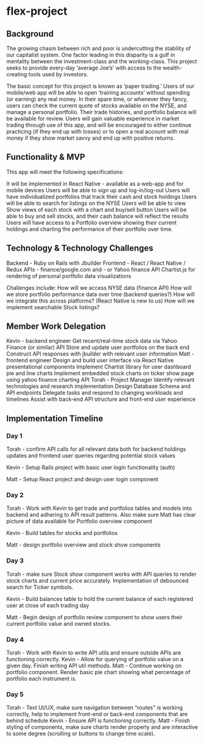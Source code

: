# flex-project

## Background

The growing chasm between rich and poor is undercutting the stability of our capitalist system. One factor leading in this disparity is a gulf in mentality between the investment-class and the working-class. This project seeks to provide every-day ‘average Joe’s’ with access to the wealth-creating tools used by investors.

The basic concept for this project is known as ‘paper trading.’ Users of our mobile/web app will be able to open ‘training accounts’ without spending (or earning) any real money. In their spare time, or whenever they fancy, users can check the current quote of stocks available on the NYSE, and manage a personal portfolio. Their trade histories, and portfolio balance will be available for review. Users will gain valuable experience in market trading through use of this app, and will be encouraged to either continue practicing (if they end up with losses) or to open a real account with real money if they show market savvy and end up with positive returns.

## Functionality & MVP

This app will meet the following specifications:

It will be implemented in React Native - available as a web-app and for mobile devices
Users will be able to sign up and log-in/log-out
Users will have individualized portfolios that track their cash and stock holdings
Users will be able to search for listings on the NYSE
Users will be able to view Show views of each stock with a chart and buy/sell button
Users will be able to buy and sell stocks, and their cash balance will reflect the results
Users will have access to a Portfolio overview showing their current holdings and charting the performance of their portfolio over time.

## Technology & Technology Challenges

Backend - Ruby on Rails with Jbuilder
Frontend - React / React Native / Redux
APIs - finance/google.com and - or Yahoo finance API
Chartist.js for rendering of personal portfolio data visualizations

Challenges include:
How will we access NYSE data (finance API)
How will we store portfolio performance data over time (backend queries?)
How will we integrate this across platforms? (React Native is new to us)
How will we implement searchable Stock listings?

## Member Work Delegation

Kevin - backend engineer
Get recent/real-time stock data via Yahoo Finance (or similar) API
Store and update user portfolios on the back end
Construct API responses with jbuilder with relevant user information
Matt - frontend engineer
Design and build user interface via React Native presentational components
Implement Chartist library for user dashboard pie and line charts
Implement embedded stock charts on ticker show page using yahoo finance charting API
Torah - Project Manager
Identify relevant technologies and research implementation
Design Database Schema and API endpoints
Delegate tasks and respond to changing workloads and timelines
Assist with back-end API structure and front-end user experience

## Implementation Timeline

### Day 1
Torah - confirm API calls for all relevant data both for backend holdings updates and frontend user queries regarding potential stock values 

Kevin -  Setup Rails project with basic user login functionality (auth)

Matt - Setup React project and design user login component

### Day 2
Torah - Work with Kevin to get trade and portfolios tables and models into backend and adhering to API result patterns. Also make sure Matt has clear picture of data available for Portfolio overview component

Kevin - Build tables for stocks and portfolios

Matt - design portfolio overview and stock show components

### Day 3
Torah - make sure Stock show component works with API queries to render stock charts and current price accurately. Implementation of debounced search for Ticker symbols.

Kevin - Build balances table to hold the current balance of each registered user at close of each trading day

Matt - Begin design of portfolio review component to show users their current portfolio value and owned stocks.

### Day 4
Torah - Work with Kevin to write API utils and ensure outside APIs are functioning correctly.
Kevin - Allow for querying of portfolio value on a given day. Finish writing API util methods.
Matt - Continue working on portfolio component. Render basic pie chart showing what percentage of portfolio each instrument is.

### Day 5
Torah - Text UI/UX, make sure navigation between “routes” is working correctly, help to implement front-end or back-end components that are behind schedule
Kevin - Ensure API is functioning correctly.
Matt - Finish styling of components, make sure charts render properly and are interactive to some degree (scrolling or buttons to change time scale).
